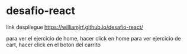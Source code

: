 # desafio-react

link despliegue https://williamjrf.github.io/desafio-react/

para ver el ejercicio de home, hacer click en home
para ver ejercicio de cart, hacer click en el boton del carrito
